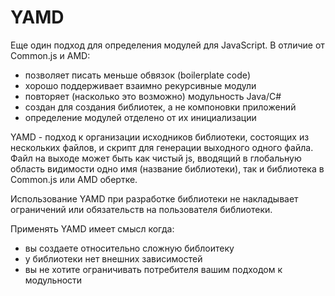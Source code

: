 # YAMD

Еще один подход для определения модулей для JavaScript. В отличие от Common.js и AMD:
  * позволяет писать меньше обвязок (boilerplate code)
  * хорошо поддерживает взаимно рекурсивные модули
  * повторяет (насколько это возможно) модульность Java/C#
  * создан для создания библиотек, а не компоновки приложений
  * определение модулей отделено от их инициализации

YAMD - подход к организации исходников библиотеки, состоящих из нескольких файлов, и 
скрипт для генерации выходного одного файла. Файл на выходе может быть как чистый js,
вводящий в глобальную область видимости одно имя (название библиотеки), так и библиотека
в Common.js или AMD обертке.

Использование YAMD при разработке библиотеки не накладывает ограничений или обязательств на 
пользователя библиотеки.

Применять YAMD имеет смысл когда: 
  * вы создаете относительно сложную библоитеку
  * у библиотеки нет внешних зависимостей
  * вы не хотите ограничивать потребителя вашим подходом к модульности
